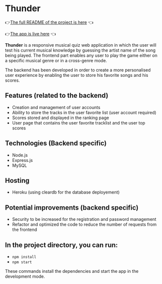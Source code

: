 
# Thunder
👉[The full README of the project is here](https://github.com/clrko/wild-thunder) 👈

👉[The app is live here](https://wild-thunder.netlify.app/) 👈 

**Thunder** is a responsive musical quiz web application in which the user will test his current musical knowledge by guessing the artist name of the song being played. The frontend part enables any user to play the game either on a specific musical genre or in a cross-genre mode.

The backend has been developed in order to create a more personalised user experience by enabling the user to store his favorite songs and his scores.

## Features (related to the backend)

* Creation and management of user accounts
* Ability to store the tracks in the user favorite list (user account required)
* Scores stored and displayed in the ranking page
* User page that contains the user favorite tracklist and the user top scores

## Technologies (Backend specific)

* Node.js
* Express.js
* MySQL

## Hosting

* Heroku (using cleardb for the database deployement)

## Potential improvements (backend specific)

* Security to be increased for the registration and password management
* Refactor and optimized the code to reduce the number of requests from the frontend

## In the project directory, you can run:
* `npm install`
* `npm start`

These commands install the dependencies and start the app in the development mode.
